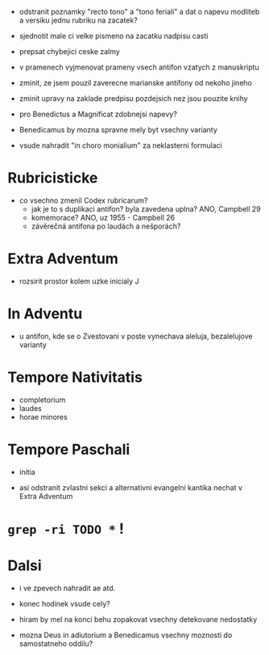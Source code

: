 * odstranit poznamky "recto tono" a "tono feriali" a dat o napevu modliteb a versiku jednu rubriku na zacatek?
* sjednotit male ci velke pismeno na zacatku nadpisu casti

* prepsat chybejici ceske zalmy
* v pramenech vyjmenovat prameny vsech antifon vzatych z manuskriptu
* zminit, ze jsem pouzil zaverecne marianske antifony od nekoho jineho
* zminit upravy na zaklade predpisu pozdejsich nez jsou pouzite knihy
* pro Benedictus a Magnificat zdobnejsi napevy?
* Benedicamus by mozna spravne mely byt vsechny varianty
* vsude nahradit "in choro monialium" za neklasterni formulaci 

# Rubricisticke


* co vsechno zmenil Codex rubricarum?
  * jak je to s duplikaci antifon? byla zavedena uplna? ANO, Campbell 29
  * komemorace? ANO, uz 1955 - Campbell 26
  * závěrečná antifona po laudách a nešporách?

# Extra Adventum
  
* rozsirit prostor kolem uzke inicialy J
  
# In Adventu

* u antifon, kde se o Zvestovani v poste vynechava aleluja, bezalelujove varianty

# Tempore Nativitatis

* completorium
* laudes
* horae minores

# Tempore Paschali

* initia

* asi odstranit zvlastni sekci a alternativni evangelni kantika nechat v Extra Adventum

# `grep -ri TODO *` !

# Dalsi

* i ve zpevech nahradit ae atd.

* konec hodinek vsude cely?

* hiram by mel na konci behu zopakovat vsechny detekovane nedostatky

* mozna Deus in adiutorium a Benedicamus vsechny moznosti do samostatneho oddilu?
